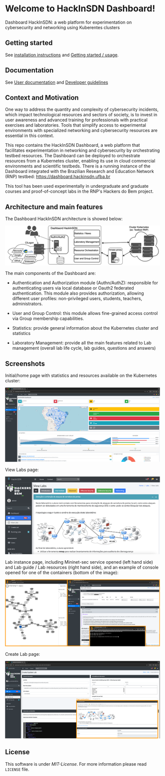 # Welcome to HackInSDN Dashboard!

Dashboard HackInSDN: a web platform for experimentation on cybersecurity and networking using Kuberentes clusters

## Getting started

See [installation instructions](./doc/INSTALL.md) and [Getting started / usage](./doc/GETTING_STARTED.md).

## Documentation

See [User documentation](./doc/GETTING_STARTED.md) and [Developer guidelines](./doc/DEV.md)

## Context and Motivation

One way to address the quantity and complexity of cybersecurity incidents,
which impact technological resources and sectors of society, is to invest
in user awareness and advanced training for professionals with practical
exercises and laboratories. Tools that simplify access to experimental 
environments with specialized networking and cybersecurity resources 
are essential in this context.

This repo contains the HackInSDN Dashboard, a web platform that facilitates 
experimentation in networking and cybersecurity by orchestrating testbed
resources. The Dashboard can be deployed to orchestrate resources from a 
Kubernetes cluster, enabling its use in cloud commercial environments and 
scientific testbeds. There is a running instance of the Dashboard integrated
with the Brazilian Research and Education Network (RNP) testbed: https://dashboard.hackinsdn.ufba.br

This tool has been used experimentally in undergraduate and graduate courses and 
proof-of-concept labs in the RNP's Hackers do Bem project.

## Architecture and main features

The Dashboard HackInSDN architecture is showed below:

![img-alt](./doc/img/dashboard-hackinsdn-2.png)

The main components of the Dashboard are:

- Authentication and Authorization module (Authn/AuthZ): responsible for authenticating users via local database or Oauth2 federated authentication. This module also provides authorization, allowing different user profiles: non-privileged users, students, teachers, administrators.

- User and Group Control: this module allows fine-grained access control via Group membership capabilities.

- Statistics: provide general information about the Kubernetes cluster and statistics

- Laboratory Management: provide all the main features related to Lab management (overall lab life cycle, lab guides, questions and answers)

## Screenshots

Initial/home page with statistics and resources available on the Kubernetes cluster:

![img-alt](./doc/img/dashboard-tela-inicial.png)

View Labs page:

![img-alt](./doc/img/dashboard-lab-view.png)

Lab instance page, including Mininet-sec service opened (left hand side) and Lab guide / Lab resources (right hand side), and an example of console opened for one of the containers (bottom of the image):

![img-alt](./doc/img/dashboard-lab-running.png)

Create Lab page:

![img-alt](./doc/img/dashboard-create-update-lab.png)

## License

This software is under _MIT-License_. For more information please read `LICENSE` file.
